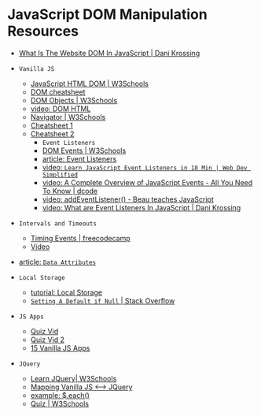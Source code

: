 # JavaScript DOM Manipulation Resources

- [What Is The Website DOM In JavaScript | Dani Krossing](https://www.youtube.com/watch?v=t3CWlfZUvL8)

- `Vanilla JS`
  - [JavaScript HTML DOM | W3Schools](https://www.w3schools.com/js/js_htmldom.asp)
  - [DOM cheatsheet](https://fundamentals.generalassemb.ly/11_unit/dom-cheatsheet.html)
  - [DOM Objects | W3Schools](https://www.w3schools.com/jsref/dom_obj_all.asp)
  - [video: DOM HTML](https://m.youtube.com/watch?v=0ik6X4DJKCc)
  - [Navigator | W3Schools](https://www.w3schools.com/jsref/obj_navigator.asp)
  - [Cheatsheet 1](https://www.codecademy.com/learn/fscp-building-interactive-websites-with-javascript/modules/fecp-javascript-and-the-dom/cheatsheet)
  - [Cheatsheet 2](https://blog.logrocket.com/html5-node-cheat-sheet-21-apis-you-should-know-in-2020/)
    - `Event Listeners`
    - [DOM Events | W3Schools](https://www.w3schools.com/jsref/obj_events.asp)
    - [article: Event Listeners](https://www.google.com/amp/s/www.bitdegree.org/learn/javascript-addeventlistener/amp)
    - [video: `Learn JavaScript Event Listeners in 18 Min | Web Dev Simplified`](https://www.youtube.com/watch?v=XF1_MlZ5l6M&t=102s)
    - [video: A Complete Overview of JavaScript Events - All You Need To Know | dcode](https://www.youtube.com/watch?v=YiOlaiscqDY)
    - [video: addEventListener() - Beau teaches JavaScript](https://www.youtube.com/watch?v=F3odgpghXzY)
    - [video: What are Event Listeners In JavaScript | Dani Krossing](https://www.youtube.com/watch?v=jqU3uaRgQyQ)
- `Intervals and Timeouts`
  - [Timing Events | freecodecamp](https://www.freecodecamp.org/news/javascript-timing-events-settimeout-and-setinterval/)
  - [Video](https://m.youtube.com/watch?v=ubLC1JxMqfY)
- [article: `Data Attributes`](https://www.sitepoint.com/how-why-use-html5-custom-data-attributes/)
- `Local Storage`
  - [tutorial: Local Storage](https://frontend.turing.io/lessons/module-1/json-and-localstorage.html?ads_cmpid=6451354298&ads_adid=76255849919&ads_matchtype=b&ads_network=g&ads_creative=378042327747&utm_term=&ads_targetid=dsa-310094130363&utm_campaign=&utm_source=adwords&utm_medium=ppc&ttv=2&gclid=Cj0KCQiAy579BRCPARIsAB6QoIbYiXRdgF3W-D72GIWUHrCeYkq0XBPbdvqZwyiwBfMbdtHydt0UqhQaAh2uEALw_wcB)
  - [`Setting A Default if Null` | Stack Overflow](https://stackoverflow.com/questions/31068028/how-can-i-make-a-value-default-to-something-if-theres-no-key-in-local-storage)
- `JS Apps`
  - [Quiz Vid](https://www.youtube.com/watch?v=riDzcEQbX6k)
  - [Quiz Vid 2](https://www.youtube.com/watch?v=49pYIMygIcU)
  - [15 Vanilla JS Apps](https://www.youtube.com/watch?v=3PHXvlpOkf4)
- `JQuery`
  - [Learn JQuery| W3Schools](https://www.w3schools.com/jquery/)
  - [Mapping Vanilla JS <--> JQuery](https://callmenick.com/dev/jquery-functions-javascript-equivalents/)
  - [example: $.each()](https://www.sitepoint.com/jquery-each-function-examples/)
  - [Quiz | W3Schools](https://www.w3schools.com/jquery/jquery_quiz.asp)
